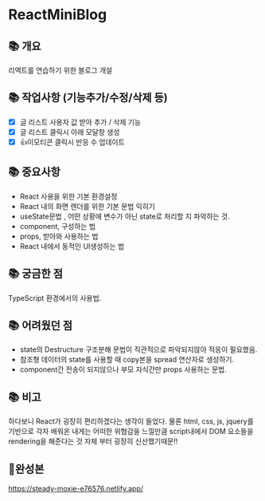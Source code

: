 # ReactMiniBlog

## 📚 개요
리액트를 연습하기 위한 블로그 개설
## 📚 작업사항 (기능추가/수정/삭제 등)
- [x] 글 리스트 사용자 값 받아 추가 / 삭제 기능
- [x] 글 리스트 클릭시 아래 모달창 생성
- [x] 👍이모티콘 클릭시 반응 수 업데이트

## 📚 중요사항
- React 사용을 위한 기본 환경설정
- React 내의 화면 렌더를 위한 기본 문법 익히기
- useState문법 , 어떤 상황에 변수가 아닌 state로 처리할 지 파악하는 것. 
- component, 구성하는 법
- props, 받아와 사용하는 법
- React 내에서 동적인 UI생성하는 법

## 📚 궁금한 점
TypeScript 환경에서의 사용법. 

## 📚 어려웠던 점
- state의 Destructure 구조분해 문법이 직관적으로 파악되지않아 적응이 필요했음. 
- 참조형 데이터의 state를 사용할 때 copy본을 spread 연산자로 생성하기.
- component간 전송이 되지않으나 부모 자식간만 props 사용하는 문법.

## 📚 비고
하다보니 React가 굉장히 편리하겠다는 생각이 들었다. 
물론 html, css, js, jquery를 기반으로 각자 배워온 내게는 어떠한 위협감을 느낄만큼
script내에서 DOM 요소들을 rendering을 해준다는 것 자체 부터 굉장히 신선했기때문!!


## 👀완성본
https://steady-moxie-e76576.netlify.app/
